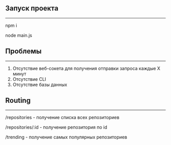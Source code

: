 ## Запуск проекта
-----
npm i

node main.js

## Проблемы
-----
1. Отсутствие веб-сокета для получения отправки запроса каждые X минут
2. Отсутствие CLI
3. Отсутствие базы данных

## Routing
----
/repositories - получение списка всех репозиториев

/repositories/:id - получение репозитория по id

/trending - получение самых популярных репозиториев